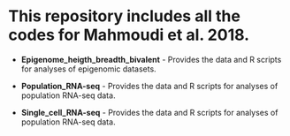 # This repository includes all the codes for Mahmoudi et al. 2018.	- **Epigenome_heigth_breadth_bivalent** - Provides the data and R scripts for analyses of epigenomic datasets.- **Population_RNA-seq** - Provides the data and R scripts for analyses of population RNA-seq data.- **Single_cell_RNA-seq** - Provides the data and R scripts for analyses of population RNA-seq data.